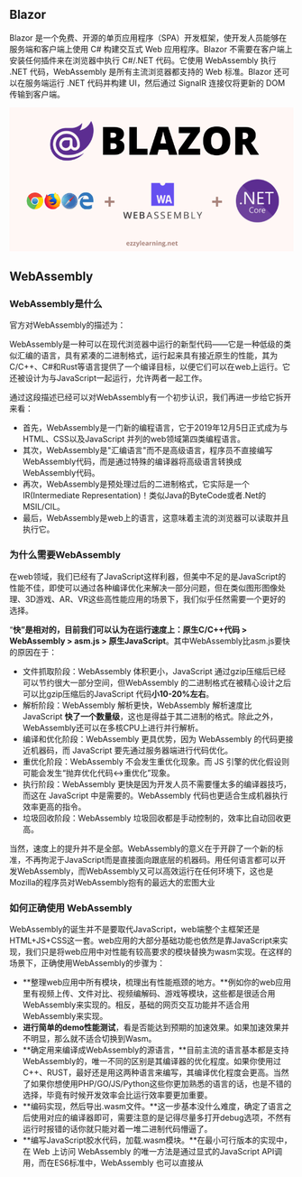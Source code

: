 ## Blazor

Blazor 是一个免费、开源的单页应用程序（SPA）开发框架，使开发人员能够在服务端和客户端上使用 C# 构建交互式 Web 应用程序。Blazor 不需要在客户端上安装任何插件来在浏览器中执行 C#/.NET 代码。它使用 WebAssembly 执行 .NET 代码，WebAssembly 是所有主流浏览器都支持的 Web 标准。Blazor 还可以在服务端运行 .NET 代码并构建 UI，然后通过 SignalR 连接仅将更新的 DOM 传输到客户端。

![image-20240208100023222](images/image-20240208100023222.png)

## WebAssembly

### WebAssembly是什么

官方对WebAssembly的描述为：

WebAssembly是一种可以在现代浏览器中运行的新型代码——它是一种低级的类似汇编的语言，具有紧凑的二进制格式，运行起来具有接近原生的性能，其为C/C++、C#和Rust等语言提供了一个编译目标，以便它们可以在web上运行。它还被设计为与JavaScript一起运行，允许两者一起工作。

通过这段描述已经可以对WebAssembly有一个初步认识，我们再进一步给它拆开来看：

- 首先，WebAssembly是一门新的编程语言，它于2019年12月5日正式成为与HTML、CSS以及JavaScript 并列的web领域第四类编程语言。
- 其次，WebAssembly是"汇编语言"而不是高级语言，程序员不直接编写WebAssembly代码，而是通过特殊的编译器将高级语言转换成WebAssembly代码。
- 再次，WebAssembly是预处理过后的二进制格式，它实际是一个IR(Intermediate Representation)！类似Java的ByteCode或者.Net的MSIL/CIL。
- 最后，WebAssembly是web上的语言，这意味着主流的浏览器可以读取并且执行它。

### 为什么需要WebAssembly

在web领域，我们已经有了JavaScript这样利器，但美中不足的是JavaScript的性能不佳，即使可以通过各种编译优化来解决一部分问题，但在类似图形图像处理、3D游戏、AR、VR这些高性能应用的场景下，我们似乎任然需要一个更好的选择。

“**快”是相对的，目前我们可以认为在运行速度上：原生C/C++代码 > WebAssembly > asm.js > 原生JavaScript**。其中WebAssembly比asm.js要快的原因在于：

- 文件抓取阶段：WebAssembly 体积更小，JavaScript 通过gzip压缩后已经可以节约很大一部分空间，但WebAssembly 的二进制格式在被精心设计之后可以比gzip压缩后的JavaScript 代码**小10-20%左右**。
- 解析阶段：WebAssembly 解析更快，WebAssembly 解析速度比 JavaScript **快了一个数量级**，这也是得益于其二进制的格式。除此之外，WebAssembly还可以在多核CPU上进行并行解析。
- 编译和优化阶段：WebAssembly 更具优势，因为 WebAssembly 的代码更接近机器码，而 JavaScript 要先通过服务器端进行代码优化。
- 重优化阶段：WebAssembly 不会发生重优化现象。而 JS 引擎的优化假设则可能会发生“抛弃优化代码<->重优化”现象。
- 执行阶段：WebAssembly 更快是因为开发人员不需要懂太多的编译器技巧，而这在 JavaScript 中是需要的。WebAssembly 代码也更适合生成机器执行效率更高的指令。
- 垃圾回收阶段：WebAssembly 垃圾回收都是手动控制的，效率比自动回收更高。

当然，速度上的提升并不是全部。WebAssembly的意义在于开辟了一个新的标准，不再拘泥于JavaScript而是直接面向跟底层的机器码。用任何语言都可以开发WebAssembly，而WebAssembly又可以高效运行在任何环境下，这也是Mozilla的程序员对WebAssembly抱有的最远大的宏图大业

### 如何正确使用 WebAssembly 

WebAssembly的诞生并不是要取代JavaScript，web端整个主框架还是HTML+JS+CSS这一套。web应用的大部分基础功能也依然是靠JavaScript来实现，我们只是将web应用中对性能有较高要求的模块替换为wasm实现。在这样的场景下，正确使用WebAssembly的步骤为：

- **整理web应用中所有模块，梳理出有性能瓶颈的地方。**例如你的web应用里有视频上传、文件对比、视频编解码、游戏等模块，这些都是很适合用WebAssembly来实现的。相反，基础的网页交互功能并不适合用WebAssembly来实现。
- **进行简单的demo性能测试**，看是否能达到预期的加速效果。如果加速效果并不明显，那么就不适合切换到Wasm。
- **确定用来编译成WebAssembly的源语言，**目前主流的语言基本都是支持WebAssembly的，唯一不同的区别是其编译器的优化程度。如果你使用过C++、RUST，最好还是用这两种语言来编写，其编译优化程度会更高。当然了如果你想使用PHP/GO/JS/Python这些你更加熟悉的语言的话，也是不错的选择，毕竟有时候开发效率会比运行效率要更加重要。
- **编码实现，然后导出.wasm文件。**这一步基本没什么难度，确定了语言之后使用对应的编译器即可，需要注意的是记得尽量多打开debug选项，不然有运行时报错的话你就只能对着一堆二进制代码懵逼了。
- **编写JavaScript胶水代码，加载.wasm模块。**在最小可行版本的实现中，在 Web 上访问 WebAssembly 的唯一方法是通过显式的JavaScript API调用，而在ES6标准中，WebAssembly 也可以直接从<script type='module'>的HTML标签加载和运行。

## Blazor托管模型

Blazor 组件模型是 Blazor 的核心，它的设计方式使计算 UI 更改和呈现 UI 彼此分离。 这就是为什么无论您使用何种方式渲染您的应用程序，基本的组件模型都保持不变的原因。 在撰写本文时，有四种渲染/托管模型可用，它们都处于不同的开发阶段。

- Blazor Server
- Blazor WebAssembly
- Blazor Electron
- Mobile Blazor Bindings

Blazor Electron 和 Mobile Blazor Bindings 目前处于实验阶段，Microsoft 尚未承诺发布这些托管模型，因此我不会在本文中讨论它们。

### Blazor Server

> 瘦客户端

Blazor Server 应用程序在服务器上运行，可享受完整的 .NET Core 运行时支持。所有处理都在服务器上完成，UI/DOM 更改通过 SignalR 连接回传给客户端。这种双向 SignalR 连接是在用户第一次从浏览器中加载应用程序时建立的。 由于 .NET 代码已经在服务器上运行，因此您无需为前端创建 API。您可以直接访问服务、数据库等，并在传统的服务端技术上做任何您想做的事情。在客户端上，Blazor 脚本 (`blazor.server.js`) 与服务器建立 SignalR 连接。 脚本由 ASP.NET Core 共享框架中的嵌入资源提供给客户端应用。 客户端应用负责根据需要保持和还原应用状态。

此方式是浏览器通过SignalR请求服务器，UI渲染和用户交互都在服务器上进行，而不是在客户端。客户端接收到的是已经渲染的页面，可直接显示（页面渲染在后端而不是在前端）。云游戏就是应用类似的方式，对客户机的性能要求不高，只要可以显示网页即可畅玩，因为所有处理都在服务端，而客户机只需显示画面。

![image-20240208100652372](images/image-20240208100652372.png)

**何时使用Blazor Server**

- 当您想在完整的 .NET Core 运行时上运行应用程序时
- 当您想要保持应用程序的初始下载大小非常小时
- 当您想保持应用启动时间非常快时
- 当您想把应用程序的代码保留在服务器上，而不希望它被下载到客户端时
- 当您想要一个快速的应用开发周期，而现有的 .NET 开发人员几乎不需要学习曲线时
- 当您想让您的应用对搜索引擎友好时
- 当您希望应用程序在旧的浏览器上运行，而不依赖于 WebAssembly 时
- 当您想在 Visual Studio 中像调试普通 .NET 应用程序一样调试 .NET 代码时
- 当您想要构建内部网或低需求的面向公众的应用程序时

### 何时不要使用 Blazor Serve

- 当您的应用程序在高延迟环境中运行时
- 当您希望您的应用程序离线工作，而不需要一个与服务器的固定 SignalR 连接时
- 当您不想增加服务器资源以响应大量连接的 SignalR 客户端时

### Blazor WebAssembly

> 胖客户端

Blazor WebAssembly（WASM）应用程序在浏览器中基于WebAssembly的.NET运行时运行客户端。Blazor应用程序及其依赖项和.NET运行时被下载到浏览器中。该应用程序直接在浏览器的UI线程上执行。UI更新和事件处理在同一进程中进行。应用程序的资产被作为静态文件部署到能够为客户提供静态内容的网络服务器或服务上。当Blazor WebAssembly应用被创建用于部署，而没有后端ASP.NET Core应用为其提供文件时，该应用被称为独立的Blazor WebAssembly应用。当应用程序被创建用于部署，并有一个后端应用程序为其提供文件时，该应用程序被称为托管的Blazor WebAssembly应用程序。

![image-20240208101015789](images/image-20240208101015789.png)

**何时使用 Blazor WebAssembly**

- 当您想要将整个应用程序编译为静态文件，并将它们提供给客户端，而不需要服务器上的 .NET 运行时时。这意味着您的后端可以用 PHP、Node 或 Rails 编写，并服务于用 Blazor 编写的前端应用程序。
- 当您想要构建可以在客户端脱机运行而无需持续连接到服务端的应用程序时。
- 当您想要将处理转移到客户端并减少服务端的负载时。
- 当您想在客户端和服务端之间共享代码和库时

**何时不要使用 Blazor WebAssembly**

- 当由于下载到客户端的文件/DLL 太多，而您无法在有效负载上妥协时。
- 当您无法在缓慢的启动时间上（特别是在网络连接不佳的情况下）妥协时。
- 当您无法妥协于应用程序必须运行在具有完整的安全限制的浏览器沙箱环境中时。

## Blazor项目结构

### Blazor Server

![image-20240208140001602](images/image-20240208140001602.png)

- **Program.cs**

  ```C#
          public static void Main(string[] args)
          {
              var builder = WebApplication.CreateBuilder(args);
  
              // Add services to the container.
              builder.Services.AddRazorPages();
              builder.Services.AddServerSideBlazor();
              builder.Services.AddSingleton<WeatherForecastService>();
  
              var app = builder.Build();
  
              // Configure the HTTP request pipeline.
              if (!app.Environment.IsDevelopment())
              {
                  app.UseExceptionHandler("/Error");
                  // The default HSTS value is 30 days. You may want to change this for production scenarios, see https://aka.ms/aspnetcore-hsts.
                  app.UseHsts();
              }
  
              app.UseHttpsRedirection();
  
              app.UseStaticFiles();
  
              app.UseRouting();
  
              app.MapBlazorHub();
              app.MapFallbackToPage("/_Host");
  
              app.Run();
          }
  ```

  这个文件包含 Main 方法，它是项目的入口点。Main 方法中调用 CreateBuilder 方法，为我们配置默认的 ASP.NET Core 宿主。它与我们在标准 ASP.NET Core 项目中使用的文件相同。需要重点注意的一点是Main方法中调用了 AddServerSideBlazor，该方法添加与 Blazor Server App 相关的服务。

  MapBlazorHub方法配置 Blazor Server App 所需的 SignalR Hub Endpoints。

  MapFallbackToPage 方法会将所有未与任何控制器、razor 页面等匹配的请求映射到 **_Host** 页面，这将允许所有动态内容请求路由到 SPA 框架，而不是抛出 *404 Not Found*。

- **_Host.cshtml**

  这是应用程序的根页面，每个 Razor 组件/页面都将在此 host 页面中呈现。它具有基本的 HTML 元素，例如 html、head 和 body，以及一些特殊元素。请注意，Blazor 是一个基于组件的框架，Blazor 中的每一内容都是一个组件。`<component>` 指定了我们想让应用程序根组件呈现的位置。

  ```html
  <component type="typeof(App)" render-mode="ServerPrerendered" />
  ```

  

- **App.razor**

  这是 Blazor App 的主要组件，其主要工作是拦截路由并呈现 Found 或 NotFound 组件。 如果找到与路由匹配的组件，则呈现 Found 组件，如果未找到匹配的组件，则呈现 NotFound 组件。

  ```C#
  <Router AppAssembly="@typeof(App).Assembly">
      <Found Context="routeData">
          <RouteView RouteData="@routeData" DefaultLayout="@typeof(MainLayout)" />
          <FocusOnNavigate RouteData="@routeData" Selector="h1" />
      </Found>
      <NotFound>
          <PageTitle>Not found</PageTitle>
          <LayoutView Layout="@typeof(MainLayout)">
              <p role="alert">Sorry, there's nothing at this address.</p>
          </LayoutView>
      </NotFound>
  </Router>
  ```

- **MainLayout.cshtml**

  MainLayout 文件包含应用程序的主布局，其标记可以被多个 Razor 组件共享。这个布局组件通常包含应用程序的常见 UI 元素，例如页眉、菜单、页脚、侧边栏等。为我们生成的默认 MainLayout 有一个侧边栏，用来渲染 **NavMenu** 组件，它还使用 Razor 语法 **@Body** 来指定其他组件的内容将在布局标记中呈现的位置。

  ```html
  @inherits LayoutComponentBase
  
  <PageTitle>BlazorServer</PageTitle>
  
  <div class="page">
      <div class="sidebar">
          <NavMenu />
      </div>
  
      <main>
          <div class="top-row px-4">
              <a href="https://docs.microsoft.com/aspnet/" target="_blank">About</a>
          </div>
  
          <article class="content px-4">
              @Body
          </article>
      </main>
  </div>
  ```

- **wwwroot 文件夹**

  该文件夹包含静态文件，例如图片、字体、图标、CSS 和 JavaScript 文件等。

- **Pages 和 Shared 文件夹**

  该文件夹包含我们之前讨论过的 _Host.cshtml 文件以及一些 Razor 组件。Blazor 应用程序是具有 .razor 扩展名的 Razor 组件的集合。其中一些组件称为可路由组件，因为可以使用其路由访问它们。例如，当我们导航到应用程序根 URL 时，将呈现下面的 Index.razor 组件。该 URL 是使用 Index.razor 组件顶部的 @page 指令指定的。

- **Index.razor**

  ```C#
  @page "/"
  
  <PageTitle>Index</PageTitle>
  
  <h1>Hello, world!</h1>
  
  Welcome to your new app.
  
  <SurveyPrompt Title="How is Blazor working for you?" />
  ```

  请注意，上面的页面还使用了一个子组件 SurveyPrompt，之所以称它为子组件，是因为它没有 @page 指令，它可以被嵌入到其他组件中。

  Pages 文件夹中还有一些其他的 razor 组件，这些组件都可以使用文件顶部指定的路径进行访问。例如，当我们导航到 /counter 路径时，Counter 组件将呈现。类似地，FetchData 组件将使用 /fetchdata 路径呈现。

  Razor Server 应用程序还有一个包含共享组件的 Shared 文件夹。这些组件可以被整个应用程序中的任何组件使用，就像我们上面看到的 SurveyPrompt 组件一样。Shared 文件夹中另一个有趣的共享组件是 NavMenu 组件，它呈现 Blazor Server 应用程序的顶部导航栏。

- **_Imports.razor**

  该文件类似于我们在 ASP.NET MVC Web 应用程序中的 *_ViewImports.cshtml* 文件，它包含我们可以在不同 razor 组件中使用的命名空间列表。在 *_Imports.razor* 文件中声明所有这些命名空间的好处是我们不需要在每个 razor 组件中重复引入它们。

现在是时候运行我们的 Blazor Server 应用程序并在浏览器中查看它的运行情况了。在 Visual Studio 中按 `F5`，您将看到一个漂亮的默认 Blazor Server 应用程序。试试从侧边栏导航到不同的页面，并尝试在 Counter 页面上使用计数器，您会注意到没有页面刷新或回传到服务器。一切都像经典的 SPA 那样流畅和快速，浏览器和服务端的所有通信都是使用 SignalR 连接进行的。

![image-20240208135733472](images/image-20240208135733472.png)



您也可以打开浏览器开发者工具，您会注意到所有标准的 CSS 和 JavaScript 文件（包括 blazor.server.js 文件）都下载到了客户端，并通过 Web Sockets 建立了一个 SignalR 连接。

![image-20240208135902684](images/image-20240208135902684.png)

### Blazor WebAssembly

![image-20240208140026758](images/image-20240208140026758.png)

您可以轻松发现这两种类型的应用程序之间的一些差异。例如，在 Blazor WebAssembly 应用程序中没有以下文件：

1. _Host.cshtml
2. Error.cshtml
3. appsettings.json

- **index.html**

  在 Blazor WebAssembly 应用程序中，我们会在 wwwroot 文件夹中有一个 index.html 文件，作为主页面， 该文件在末尾注入了 blazor.webassembly.js 文件，此文件由框架提供以处理下载 .NET 运行时、Blazor 应用程序及其所有依赖项。它还包含为了运行应用而初始化运行时的代码。在 Blazor WebAssembly 应用程序中，我们会在 wwwroot 文件夹中有一个 index.html 文件，作为主页面， 该文件在末尾注入了 blazor.webassembly.js 文件，此文件由框架提供以处理下载 .NET 运行时、Blazor 应用程序及其所有依赖项。它还包含为了运行应用而初始化运行时的代码。

- **Program.cs**

  在 Blazor WebAssembly 应用程序中，应用程序的根组件在 Program.cs 文件中的 Main 方法中指定。应用程序的根组件是 App.razor，你可以看到它是如何被添加到 RootComponents 集合中的。

  ```C#
          public static async Task Main(string[] args)
          {
              var builder = WebAssemblyHostBuilder.CreateDefault(args);
              builder.RootComponents.Add<App>("#app");
              builder.RootComponents.Add<HeadOutlet>("head::after");
  
              builder.Services.AddScoped(sp => new HttpClient { BaseAddress = new Uri(builder.HostEnvironment.BaseAddress) });
  
              await builder.Build().RunAsync();
          }
  ```

在 Visual Studio 中按 F5，您将看到一个相似的 Blazor WebAssembly 应用程序。尝试从侧边栏导航到不同的页面，并尝试像之前在 Blazor Server App 中所做的那样在 Counter 页面上使用计数器。 一切看起来感觉一模一样，也没有服务器端回传。

正如我们已经知道的那样，Blazor WebAssembly 应用程序会在客户端下载应用程序及其所有依赖项，因此如果您打开浏览器开发者工具，会看到客户端下载了大量 DLL（*只会在第一次浏览时下载*）。

以上所有文件只会在第一次请求时下载，然后它们被缓存在浏览器中。如果您再次刷新页面，将会看到这一次下载的文件很少。

> 问题：启动Blazor Assembl项目报错：未能启动调试适配器......
>
> 解决：启动单步调试即Ctrl+F5![image-20240208152646725](images/image-20240208152646725.png) 可以正常启动
>
> ​           F5运行时不能以IISExpress方式启动，否则报错（此方式不会命中断点？？？）

开启浏览器的WebAssembly

浏览器的地址栏中输入 "about:flags"（不含引号）—>开启Experimental WebAssembly







## Blazor组件

参考资料

[万字长文,看这一篇就够了！WebAssembly原理剖析与生产应用 - 知乎 (zhihu.com)](https://zhuanlan.zhihu.com/p/620767652?utm_id=0)

https://ittranslator.cn/

[Blazor Server 和 WebAssembly 应用程序入门指南 - 技术译民 - 博客园 (cnblogs.com)](https://www.cnblogs.com/ittranslator/p/a-beginners-guide-to-blazor-server-and-webassembly-applications.html)

